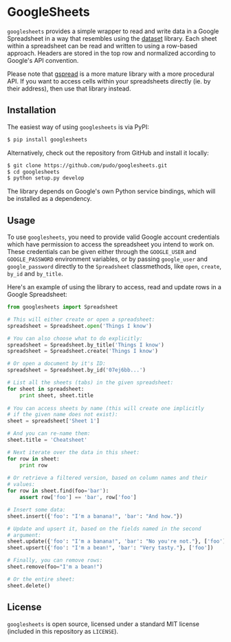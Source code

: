# GoogleSheets

``googlesheets`` provides a simple wrapper to read and write data in a Google Spreadsheet in a way that resembles using the [dataset](http://dataset.rtfd.org) library. Each sheet within a spreadsheet can be read and written to using a row-based approach. Headers are stored in the top row and normalized according to Google's API convention.

Please note that [gspread](https://github.com/burnash/gspread) is a more mature library with a more procedural API. If you want to access cells within your spreadsheets directly (ie. by their address), then use that library instead.

## Installation

The easiest way of using ``googlesheets`` is via PyPI:

```bash
$ pip install googlesheets
```

Alternatively, check out the repository from GitHub and install it locally:

```bash
$ git clone https://github.com/pudo/googlesheets.git
$ cd googlesheets
$ python setup.py develop
```

The library depends on Google's own Python service bindings, which will be installed as a dependency. 

## Usage

To use ``googlesheets``, you need to provide valid Google account credentials which have permission to access the spreadsheet you intend to work on. These credentials can be given either through the ``GOOGLE_USER`` and ``GOOGLE_PASSWORD`` environment variables, or by passing ``google_user`` and ``google_password`` directly to the ``Spreadsheet`` classmethods, like ``open``, ``create``, ``by_id`` and ``by_title``.

Here's an example of using the library to access, read and update rows in a Google Spreadsheet:

```python
from googlesheets import Spreadsheet

# This will either create or open a spreadsheet:
spreadsheet = Spreadsheet.open('Things I know')

# You can also choose what to do explicitly:
spreadsheet = Spreadsheet.by_title('Things I know')
spreadsheet = Spreadsheet.create('Things I know')

# Or open a document by it's ID:
spreadsheet = Spreadsheet.by_id('07ej6bb...')

# List all the sheets (tabs) in the given spreadsheet:
for sheet in spreadsheet:
	print sheet, sheet.title
	
# You can access sheets by name (this will create one implicitly
# if the given name does not exist):
sheet = spreadsheet['Sheet 1']

# And you can re-name them:
sheet.title = 'Cheatsheet'

# Next iterate over the data in this sheet:
for row in sheet:
	print row
	
# Or retrieve a filtered version, based on column names and their
# values:
for row in sheet.find(foo='bar'):
	assert row['foo'] == 'bar', row['foo']

# Insert some data:
sheet.insert({'foo': "I'm a banana!", 'bar': "And how."})

# Update and upsert it, based on the fields named in the second
# argument:
sheet.update({'foo': "I'm a banana!", 'bar': "No you're not."}, ['foo'])
sheet.upsert({'foo': "I'm a bean!", 'bar': "Very tasty."}, ['foo'])

# Finally, you can remove rows:
sheet.remove(foo="I'm a bean!")

# Or the entire sheet:
sheet.delete()
```

## License

``googlesheets`` is open source, licensed under a standard MIT license (included in this repository as ``LICENSE``).
